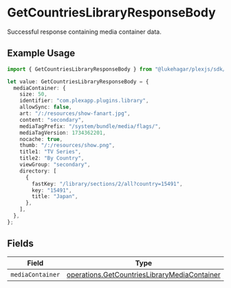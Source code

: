 # GetCountriesLibraryResponseBody

Successful response containing media container data.

## Example Usage

```typescript
import { GetCountriesLibraryResponseBody } from "@lukehagar/plexjs/sdk/models/operations";

let value: GetCountriesLibraryResponseBody = {
  mediaContainer: {
    size: 50,
    identifier: "com.plexapp.plugins.library",
    allowSync: false,
    art: "/:/resources/show-fanart.jpg",
    content: "secondary",
    mediaTagPrefix: "/system/bundle/media/flags/",
    mediaTagVersion: 1734362201,
    nocache: true,
    thumb: "/:/resources/show.png",
    title1: "TV Series",
    title2: "By Country",
    viewGroup: "secondary",
    directory: [
      {
        fastKey: "/library/sections/2/all?country=15491",
        key: "15491",
        title: "Japan",
      },
    ],
  },
};
```

## Fields

| Field                                                                                                               | Type                                                                                                                | Required                                                                                                            | Description                                                                                                         |
| ------------------------------------------------------------------------------------------------------------------- | ------------------------------------------------------------------------------------------------------------------- | ------------------------------------------------------------------------------------------------------------------- | ------------------------------------------------------------------------------------------------------------------- |
| `mediaContainer`                                                                                                    | [operations.GetCountriesLibraryMediaContainer](../../../sdk/models/operations/getcountrieslibrarymediacontainer.md) | :heavy_minus_sign:                                                                                                  | N/A                                                                                                                 |